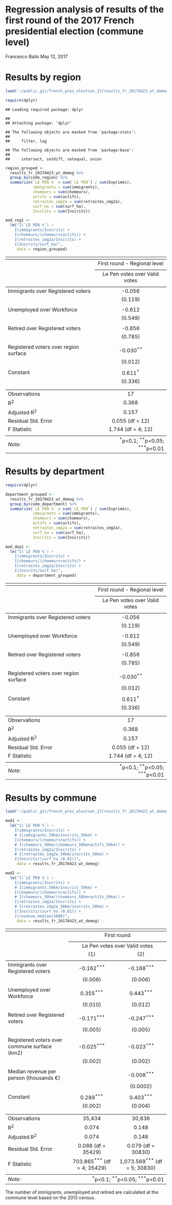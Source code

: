 Regression analysis of results of the first round of the 2017 French presidential election (commune level)
================
Francesco Bailo
May 12, 2017

Results by region
=================

``` r
load('~/public_git/french_pres_election_17/results_fr_20170423_wt_demog.RData')

require(dplyr)
```

    ## Loading required package: dplyr

    ## 
    ## Attaching package: 'dplyr'

    ## The following objects are masked from 'package:stats':
    ## 
    ##     filter, lag

    ## The following objects are masked from 'package:base':
    ## 
    ##     intersect, setdiff, setequal, union

``` r
region_grouped <- 
  results_fr_20170423_wt_demog %>%
  group_by(code_region) %>%
  summarize(`LE PEN %` = sum(`LE PEN`) / sum(Exprimés),
            immigrants = sum(immigrants),
            chomeurs = sum(chomeurs),
            actifs = sum(actifs),
            retraites_img2a = sum(retraites_img2a),
            surf_ha = sum(surf_ha),
            Inscrits = sum(Inscrits))

mod_reg1 <- 
  lm("I(`LE PEN %`) ~ 
    I(immigrants/Inscrits) + 
    I(chomeurs/(chomeurs+actifs)) + 
    I(retraites_img2a/Inscrits) + 
    I(Inscrits/surf_ha)", 
     data = region_grouped)
```

<table style="text-align:center">
<tr>
<td colspan="2" style="border-bottom: 1px solid black">
</td>
</tr>
<tr>
<td style="text-align:left">
</td>
<td>
First round - Regional level
</td>
</tr>
<tr>
<td>
</td>
<td colspan="1" style="border-bottom: 1px solid black">
</td>
</tr>
<tr>
<td style="text-align:left">
</td>
<td>
Le Pen votes over Valid votes
</td>
</tr>
<tr>
<td colspan="2" style="border-bottom: 1px solid black">
</td>
</tr>
<tr>
<td style="text-align:left">
Immigrants over Registered voters
</td>
<td>
-0.056
</td>
</tr>
<tr>
<td style="text-align:left">
</td>
<td>
(0.119)
</td>
</tr>
<tr>
<td style="text-align:left">
</td>
<td>
</td>
</tr>
<tr>
<td style="text-align:left">
Unemployed over Workforce
</td>
<td>
-0.612
</td>
</tr>
<tr>
<td style="text-align:left">
</td>
<td>
(0.549)
</td>
</tr>
<tr>
<td style="text-align:left">
</td>
<td>
</td>
</tr>
<tr>
<td style="text-align:left">
Retired over Registered voters
</td>
<td>
-0.856
</td>
</tr>
<tr>
<td style="text-align:left">
</td>
<td>
(0.785)
</td>
</tr>
<tr>
<td style="text-align:left">
</td>
<td>
</td>
</tr>
<tr>
<td style="text-align:left">
Registered voters over region surface
</td>
<td>
-0.030<sup>**</sup>
</td>
</tr>
<tr>
<td style="text-align:left">
</td>
<td>
(0.012)
</td>
</tr>
<tr>
<td style="text-align:left">
</td>
<td>
</td>
</tr>
<tr>
<td style="text-align:left">
Constant
</td>
<td>
0.611<sup>*</sup>
</td>
</tr>
<tr>
<td style="text-align:left">
</td>
<td>
(0.336)
</td>
</tr>
<tr>
<td style="text-align:left">
</td>
<td>
</td>
</tr>
<tr>
<td colspan="2" style="border-bottom: 1px solid black">
</td>
</tr>
<tr>
<td style="text-align:left">
Observations
</td>
<td>
17
</td>
</tr>
<tr>
<td style="text-align:left">
R<sup>2</sup>
</td>
<td>
0.368
</td>
</tr>
<tr>
<td style="text-align:left">
Adjusted R<sup>2</sup>
</td>
<td>
0.157
</td>
</tr>
<tr>
<td style="text-align:left">
Residual Std. Error
</td>
<td>
0.055 (df = 12)
</td>
</tr>
<tr>
<td style="text-align:left">
F Statistic
</td>
<td>
1.744 (df = 4; 12)
</td>
</tr>
<tr>
<td colspan="2" style="border-bottom: 1px solid black">
</td>
</tr>
<tr>
<td style="text-align:left">
<em>Note:</em>
</td>
<td style="text-align:right">
<sup>*</sup>p&lt;0.1; <sup>**</sup>p&lt;0.05; <sup>***</sup>p&lt;0.01
</td>
</tr>
</table>

Results by department
=====================

``` r
require(dplyr)

department_grouped <- 
  results_fr_20170423_wt_demog %>%
  group_by(code_department) %>%
  summarize(`LE PEN %` = sum(`LE PEN`) / sum(Exprimés),
            immigrants = sum(immigrants),
            chomeurs = sum(chomeurs),
            actifs = sum(actifs),
            retraites_img2a = sum(retraites_img2a),
            surf_ha = sum(surf_ha),
            Inscrits = sum(Inscrits))

mod_dep1 <- 
  lm("I(`LE PEN %`) ~ 
    I(immigrants/Inscrits) + 
    I(chomeurs/(chomeurs+actifs)) + 
    I(retraites_img2a/Inscrits) + 
    I(Inscrits/surf_ha)", 
     data = department_grouped)
```

<table style="text-align:center">
<tr>
<td colspan="2" style="border-bottom: 1px solid black">
</td>
</tr>
<tr>
<td style="text-align:left">
</td>
<td>
First round - Regional level
</td>
</tr>
<tr>
<td>
</td>
<td colspan="1" style="border-bottom: 1px solid black">
</td>
</tr>
<tr>
<td style="text-align:left">
</td>
<td>
Le Pen votes over Valid votes
</td>
</tr>
<tr>
<td colspan="2" style="border-bottom: 1px solid black">
</td>
</tr>
<tr>
<td style="text-align:left">
Immigrants over Registered voters
</td>
<td>
-0.056
</td>
</tr>
<tr>
<td style="text-align:left">
</td>
<td>
(0.119)
</td>
</tr>
<tr>
<td style="text-align:left">
</td>
<td>
</td>
</tr>
<tr>
<td style="text-align:left">
Unemployed over Workforce
</td>
<td>
-0.612
</td>
</tr>
<tr>
<td style="text-align:left">
</td>
<td>
(0.549)
</td>
</tr>
<tr>
<td style="text-align:left">
</td>
<td>
</td>
</tr>
<tr>
<td style="text-align:left">
Retired over Registered voters
</td>
<td>
-0.856
</td>
</tr>
<tr>
<td style="text-align:left">
</td>
<td>
(0.785)
</td>
</tr>
<tr>
<td style="text-align:left">
</td>
<td>
</td>
</tr>
<tr>
<td style="text-align:left">
Registered voters over region surface
</td>
<td>
-0.030<sup>**</sup>
</td>
</tr>
<tr>
<td style="text-align:left">
</td>
<td>
(0.012)
</td>
</tr>
<tr>
<td style="text-align:left">
</td>
<td>
</td>
</tr>
<tr>
<td style="text-align:left">
Constant
</td>
<td>
0.611<sup>*</sup>
</td>
</tr>
<tr>
<td style="text-align:left">
</td>
<td>
(0.336)
</td>
</tr>
<tr>
<td style="text-align:left">
</td>
<td>
</td>
</tr>
<tr>
<td colspan="2" style="border-bottom: 1px solid black">
</td>
</tr>
<tr>
<td style="text-align:left">
Observations
</td>
<td>
17
</td>
</tr>
<tr>
<td style="text-align:left">
R<sup>2</sup>
</td>
<td>
0.368
</td>
</tr>
<tr>
<td style="text-align:left">
Adjusted R<sup>2</sup>
</td>
<td>
0.157
</td>
</tr>
<tr>
<td style="text-align:left">
Residual Std. Error
</td>
<td>
0.055 (df = 12)
</td>
</tr>
<tr>
<td style="text-align:left">
F Statistic
</td>
<td>
1.744 (df = 4; 12)
</td>
</tr>
<tr>
<td colspan="2" style="border-bottom: 1px solid black">
</td>
</tr>
<tr>
<td style="text-align:left">
<em>Note:</em>
</td>
<td style="text-align:right">
<sup>*</sup>p&lt;0.1; <sup>**</sup>p&lt;0.05; <sup>***</sup>p&lt;0.01
</td>
</tr>
</table>

Results by commune
==================

``` r
load('~/public_git/french_pres_election_17/results_fr_20170423_wt_demog.RData')

mod1 <- 
  lm("I(`LE PEN %`) ~ 
    I(immigrants/Inscrits) + 
    # I(immigrants_50km/inscrits_50km) + 
    I(chomeurs/(chomeurs+actifs)) + 
    # I(chomeurs_50km/(chomeurs_50km+actifs_50km)) +  
    I(retraites_img2a/Inscrits) + 
    # I(retraites_img2a_50km/inscrits_50km) + 
    I(Inscrits/(surf_ha /0.01))", 
     data = results_fr_20170423_wt_demog)

mod2 <- 
  lm("I(`LE PEN %`) ~ 
    I(immigrants/Inscrits) + 
    # I(immigrants_50km/inscrits_50km) + 
    I(chomeurs/(chomeurs+actifs)) + 
    # I(chomeurs_50km/(chomeurs_50km+actifs_50km)) +  
    I(retraites_img2a/Inscrits) + 
    # I(retraites_img2a_50km/inscrits_50km) + 
    I(Inscrits/(surf_ha /0.01)) + 
    I(revenue_median/1000)", 
     data = results_fr_20170423_wt_demog)
```

<table style="text-align:center">
<tr>
<td colspan="3" style="border-bottom: 1px solid black">
</td>
</tr>
<tr>
<td style="text-align:left">
</td>
<td colspan="2">
First round
</td>
</tr>
<tr>
<td>
</td>
<td colspan="2" style="border-bottom: 1px solid black">
</td>
</tr>
<tr>
<td style="text-align:left">
</td>
<td colspan="2">
Le Pen votes over Valid votes
</td>
</tr>
<tr>
<td style="text-align:left">
</td>
<td>
(1)
</td>
<td>
(2)
</td>
</tr>
<tr>
<td colspan="3" style="border-bottom: 1px solid black">
</td>
</tr>
<tr>
<td style="text-align:left">
Immigrants over Registered voters
</td>
<td>
-0.162<sup>***</sup>
</td>
<td>
-0.168<sup>***</sup>
</td>
</tr>
<tr>
<td style="text-align:left">
</td>
<td>
(0.006)
</td>
<td>
(0.006)
</td>
</tr>
<tr>
<td style="text-align:left">
</td>
<td>
</td>
<td>
</td>
</tr>
<tr>
<td style="text-align:left">
Unemployed over Workforce
</td>
<td>
0.355<sup>***</sup>
</td>
<td>
0.443<sup>***</sup>
</td>
</tr>
<tr>
<td style="text-align:left">
</td>
<td>
(0.010)
</td>
<td>
(0.012)
</td>
</tr>
<tr>
<td style="text-align:left">
</td>
<td>
</td>
<td>
</td>
</tr>
<tr>
<td style="text-align:left">
Retired over Registered voters
</td>
<td>
-0.171<sup>***</sup>
</td>
<td>
-0.247<sup>***</sup>
</td>
</tr>
<tr>
<td style="text-align:left">
</td>
<td>
(0.005)
</td>
<td>
(0.005)
</td>
</tr>
<tr>
<td style="text-align:left">
</td>
<td>
</td>
<td>
</td>
</tr>
<tr>
<td style="text-align:left">
Registered voters over commune surface (km2)
</td>
<td>
-0.025<sup>***</sup>
</td>
<td>
-0.023<sup>***</sup>
</td>
</tr>
<tr>
<td style="text-align:left">
</td>
<td>
(0.002)
</td>
<td>
(0.002)
</td>
</tr>
<tr>
<td style="text-align:left">
</td>
<td>
</td>
<td>
</td>
</tr>
<tr>
<td style="text-align:left">
Median revenue per person (thousands €)
</td>
<td>
</td>
<td>
-0.008<sup>***</sup>
</td>
</tr>
<tr>
<td style="text-align:left">
</td>
<td>
</td>
<td>
(0.0002)
</td>
</tr>
<tr>
<td style="text-align:left">
</td>
<td>
</td>
<td>
</td>
</tr>
<tr>
<td style="text-align:left">
Constant
</td>
<td>
0.289<sup>***</sup>
</td>
<td>
0.403<sup>***</sup>
</td>
</tr>
<tr>
<td style="text-align:left">
</td>
<td>
(0.002)
</td>
<td>
(0.004)
</td>
</tr>
<tr>
<td style="text-align:left">
</td>
<td>
</td>
<td>
</td>
</tr>
<tr>
<td colspan="3" style="border-bottom: 1px solid black">
</td>
</tr>
<tr>
<td style="text-align:left">
Observations
</td>
<td>
35,434
</td>
<td>
30,836
</td>
</tr>
<tr>
<td style="text-align:left">
R<sup>2</sup>
</td>
<td>
0.074
</td>
<td>
0.148
</td>
</tr>
<tr>
<td style="text-align:left">
Adjusted R<sup>2</sup>
</td>
<td>
0.074
</td>
<td>
0.148
</td>
</tr>
<tr>
<td style="text-align:left">
Residual Std. Error
</td>
<td>
0.088 (df = 35429)
</td>
<td>
0.079 (df = 30830)
</td>
</tr>
<tr>
<td style="text-align:left">
F Statistic
</td>
<td>
703.865<sup>***</sup> (df = 4; 35429)
</td>
<td>
1,073.569<sup>***</sup> (df = 5; 30830)
</td>
</tr>
<tr>
<td colspan="3" style="border-bottom: 1px solid black">
</td>
</tr>
<tr>
<td style="text-align:left">
<em>Note:</em>
</td>
<td colspan="2" style="text-align:right">
<sup>*</sup>p&lt;0.1; <sup>**</sup>p&lt;0.05; <sup>***</sup>p&lt;0.01
</td>
</tr>
</table>
The number of immigrants, unemployed and retired are calculated at the commune level based on the 2013 census.
